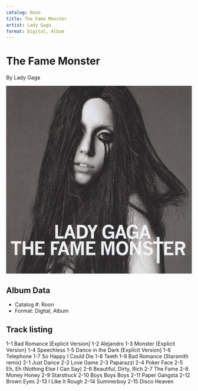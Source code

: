 ```yaml
---
catalog: Roon
title: The Fame Monster
artist: Lady Gaga
format: Digital, Album
---
```


# The Fame Monster

By Lady Gaga

![](../../assets/albumcovers/Lady_Gaga-The_Fame_Monster.png)

## Album Data

- Catalog #: Roon
- Format: Digital, Album


## Track listing


1-1 Bad Romance [Explicit Version]
1-2 Alejandro
1-3 Monster [Explicit Version]
1-4 Speechless
1-5 Dance in the Dark [Explicit Version]
1-6 Telephone
1-7 So Happy I Could Die
1-8 Teeth
1-9 Bad Romance (Starsmith remix)
2-1 Just Dance
2-2 Love Game
2-3 Paparazzi
2-4 Poker Face
2-5 Eh, Eh (Nothing Else I Can Say)
2-6 Beautiful, Dirty, Rich
2-7 The Fame
2-8 Money Honey
2-9 Starstruck
2-10 Boys Boys Boys
2-11 Paper Gangsta
2-12 Brown Eyes
2-13 I Like It Rough
2-14 Summerboy
2-15 Disco Heaven

